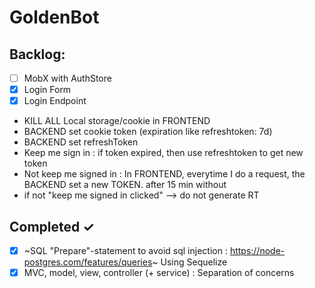 # GoldenBot

## Backlog:
- [ ] MobX with AuthStore
- [x] Login Form
- [x] Login Endpoint

- KILL ALL Local storage/cookie in FRONTEND
- BACKEND set cookie token (expiration like refreshtoken: 7d)
- BACKEND set refreshToken
- Keep me sign in : if token expired, then use refreshtoken to get new token
- Not keep me signed in : In FRONTEND, everytime I do a request, the BACKEND set a new TOKEN. after 15 min without
- if not "keep me signed in clicked" --> do not generate RT

## Completed ✓

- [x] ~SQL "Prepare"-statement to avoid sql injection : https://node-postgres.com/features/queries~ Using Sequelize
- [x] MVC, model, view, controller (+ service) : Separation of concerns